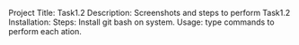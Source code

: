 Project Title: Task1.2
Description: Screenshots and steps to perform Task1.2
Installation: Steps: Install git bash on system.
Usage: type commands to perform each ation.
